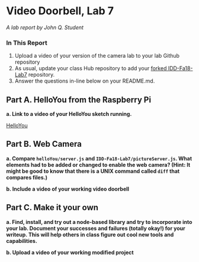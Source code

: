 # Video Doorbell, Lab 7

*A lab report by John Q. Student*

### In This Report

1. Upload a video of your version of the camera lab to your lab Github repository
1. As usual, update your class Hub repository to add your [forked IDD-Fa18-Lab7](/FAR-Lab/IDD-Fa18-Lab7) repository.
1. Answer the questions in-line below on your README.md.

## Part A. HelloYou from the Raspberry Pi

**a. Link to a video of your HelloYou sketch running.**

[HelloYou](https://photos.app.goo.gl/WrmqcH1EJ6b2Djah9)

## Part B. Web Camera

**a. Compare `helloYou/server.js` and `IDD-Fa18-Lab7/pictureServer.js`. What elements had to be added or changed to enable the web camera? (Hint: It might be good to know that there is a UNIX command called `diff` that compares files.)**

**b. Include a video of your working video doorbell**

## Part C. Make it your own

**a. Find, install, and try out a node-based library and try to incorporate into your lab. Document your successes and failures (totally okay!) for your writeup. This will help others in class figure out cool new tools and capabilities.**

**b. Upload a video of your working modified project**
